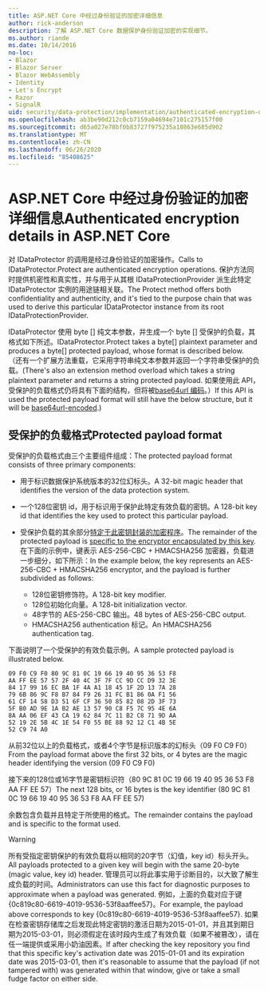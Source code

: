 ```yaml
---
title: ASP.NET Core 中经过身份验证的加密详细信息
author: rick-anderson
description: 了解 ASP.NET Core 数据保护身份验证加密的实现细节。
ms.author: riande
ms.date: 10/14/2016
no-loc:
- Blazor
- Blazor Server
- Blazor WebAssembly
- Identity
- Let's Encrypt
- Razor
- SignalR
uid: security/data-protection/implementation/authenticated-encryption-details
ms.openlocfilehash: ab3be90d212c0cb7159a04694e7101c275157f00
ms.sourcegitcommit: d65a027e78bf0b83727f975235a18863e685d902
ms.translationtype: MT
ms.contentlocale: zh-CN
ms.lasthandoff: 06/26/2020
ms.locfileid: "85408625"
---
```

# <a name="authenticated-encryption-details-in-aspnet-core"></a><span data-ttu-id="e1e61-103">ASP.NET Core 中经过身份验证的加密详细信息</span><span class="sxs-lookup"><span data-stu-id="e1e61-103">Authenticated encryption details in ASP.NET Core</span></span>

<a name="data-protection-implementation-authenticated-encryption-details"></a>

<span data-ttu-id="e1e61-104">对 IDataProtector 的调用是经过身份验证的加密操作。</span><span class="sxs-lookup"><span data-stu-id="e1e61-104">Calls to IDataProtector.Protect are authenticated encryption operations.</span></span> <span data-ttu-id="e1e61-105">保护方法同时提供机密性和真实性，并与用于从其根 IDataProtectionProvider 派生此特定 IDataProtector 实例的用途链相关联。</span><span class="sxs-lookup"><span data-stu-id="e1e61-105">The Protect method offers both confidentiality and authenticity, and it's tied to the purpose chain that was used to derive this particular IDataProtector instance from its root IDataProtectionProvider.</span></span>

<span data-ttu-id="e1e61-106">IDataProtector 使用 byte [] 纯文本参数，并生成一个 byte [] 受保护的负载，其格式如下所述。</span><span class="sxs-lookup"><span data-stu-id="e1e61-106">IDataProtector.Protect takes a byte[] plaintext parameter and produces a byte[] protected payload, whose format is described below.</span></span> <span data-ttu-id="e1e61-107">（还有一个扩展方法重载，它采用字符串纯文本参数并返回一个字符串受保护的负载。</span><span class="sxs-lookup"><span data-stu-id="e1e61-107">(There's also an extension method overload which takes a string plaintext parameter and returns a string protected payload.</span></span> <span data-ttu-id="e1e61-108">如果使用此 API，受保护的负载格式仍将具有下面的结构，但将被[base64url 编码](https://tools.ietf.org/html/rfc4648#section-5)。）</span><span class="sxs-lookup"><span data-stu-id="e1e61-108">If this API is used the protected payload format will still have the below structure, but it will be [base64url-encoded](https://tools.ietf.org/html/rfc4648#section-5).)</span></span>

## <a name="protected-payload-format"></a><span data-ttu-id="e1e61-109">受保护的负载格式</span><span class="sxs-lookup"><span data-stu-id="e1e61-109">Protected payload format</span></span>

<span data-ttu-id="e1e61-110">受保护的负载格式由三个主要组件组成：</span><span class="sxs-lookup"><span data-stu-id="e1e61-110">The protected payload format consists of three primary components:</span></span>

* <span data-ttu-id="e1e61-111">用于标识数据保护系统版本的32位幻标头。</span><span class="sxs-lookup"><span data-stu-id="e1e61-111">A 32-bit magic header that identifies the version of the data protection system.</span></span>

* <span data-ttu-id="e1e61-112">一个128位密钥 id，用于标识用于保护此特定有效负载的密钥。</span><span class="sxs-lookup"><span data-stu-id="e1e61-112">A 128-bit key id that identifies the key used to protect this particular payload.</span></span>

* <span data-ttu-id="e1e61-113">受保护负载的其余部分[特定于此密钥封装的加密程序](xref:security/data-protection/implementation/subkeyderivation#data-protection-implementation-subkey-derivation)。</span><span class="sxs-lookup"><span data-stu-id="e1e61-113">The remainder of the protected payload is [specific to the encryptor encapsulated by this key](xref:security/data-protection/implementation/subkeyderivation#data-protection-implementation-subkey-derivation).</span></span> <span data-ttu-id="e1e61-114">在下面的示例中，键表示 AES-256-CBC + HMACSHA256 加密器，负载进一步细分，如下所示：</span><span class="sxs-lookup"><span data-stu-id="e1e61-114">In the example below, the key represents an AES-256-CBC + HMACSHA256 encryptor, and the payload is further subdivided as follows:</span></span>
  * <span data-ttu-id="e1e61-115">128位密钥修饰符。</span><span class="sxs-lookup"><span data-stu-id="e1e61-115">A 128-bit key modifier.</span></span>
  * <span data-ttu-id="e1e61-116">128位初始化向量。</span><span class="sxs-lookup"><span data-stu-id="e1e61-116">A 128-bit initialization vector.</span></span>
  * <span data-ttu-id="e1e61-117">48字节的 AES-256-CBC 输出。</span><span class="sxs-lookup"><span data-stu-id="e1e61-117">48 bytes of AES-256-CBC output.</span></span>
  * <span data-ttu-id="e1e61-118">HMACSHA256 authentication 标记。</span><span class="sxs-lookup"><span data-stu-id="e1e61-118">An HMACSHA256 authentication tag.</span></span>

<span data-ttu-id="e1e61-119">下面说明了一个受保护的有效负载示例。</span><span class="sxs-lookup"><span data-stu-id="e1e61-119">A sample protected payload is illustrated below.</span></span>

```
09 F0 C9 F0 80 9C 81 0C 19 66 19 40 95 36 53 F8
AA FF EE 57 57 2F 40 4C 3F 7F CC 9D CC D9 32 3E
84 17 99 16 EC BA 1F 4A A1 18 45 1F 2D 13 7A 28
79 6B 86 9C F8 B7 84 F9 26 31 FC B1 86 0A F1 56
61 CF 14 58 D3 51 6F CF 36 50 85 82 08 2D 3F 73
5F B0 AD 9E 1A B2 AE 13 57 90 C8 F5 7C 95 4E 6A
8A AA 06 EF 43 CA 19 62 84 7C 11 B2 C8 71 9D AA
52 19 2E 5B 4C 1E 54 F0 55 BE 88 92 12 C1 4B 5E
52 C9 74 A0
```

<span data-ttu-id="e1e61-120">从前32位以上的负载格式，或者4个字节是标识版本的幻标头（09 F0 C9 F0）</span><span class="sxs-lookup"><span data-stu-id="e1e61-120">From the payload format above the first 32 bits, or 4 bytes are the magic header identifying the version (09 F0 C9 F0)</span></span>

<span data-ttu-id="e1e61-121">接下来的128位或16字节是密钥标识符（80 9C 81 0C 19 66 19 40 95 36 53 F8 AA FF EE 57）</span><span class="sxs-lookup"><span data-stu-id="e1e61-121">The next 128 bits, or 16 bytes is the key identifier (80 9C 81 0C 19 66 19 40 95 36 53 F8 AA FF EE 57)</span></span>

<span data-ttu-id="e1e61-122">余数包含负载并且特定于所使用的格式。</span><span class="sxs-lookup"><span data-stu-id="e1e61-122">The remainder contains the payload and is specific to the format used.</span></span>

> [!WARNING]
> <span data-ttu-id="e1e61-123">所有受指定密钥保护的有效负载将以相同的20字节（幻值，key id）标头开头。</span><span class="sxs-lookup"><span data-stu-id="e1e61-123">All payloads protected to a given key will begin with the same 20-byte (magic value, key id) header.</span></span> <span data-ttu-id="e1e61-124">管理员可以将此事实用于诊断目的，以大致了解生成负载的时间。</span><span class="sxs-lookup"><span data-stu-id="e1e61-124">Administrators can use this fact for diagnostic purposes to approximate when a payload was generated.</span></span> <span data-ttu-id="e1e61-125">例如，上面的负载对应于键 {0c819c80-6619-4019-9536-53f8aaffee57}。</span><span class="sxs-lookup"><span data-stu-id="e1e61-125">For example, the payload above corresponds to key {0c819c80-6619-4019-9536-53f8aaffee57}.</span></span> <span data-ttu-id="e1e61-126">如果在检查密钥存储库之后发现此特定密钥的激活日期为2015-01-01，并且其到期日期为2015-03-01，则必须假定在该时段内生成了有效负载（如果不被篡改），请在任一端提供或采用小奶油因素。</span><span class="sxs-lookup"><span data-stu-id="e1e61-126">If after checking the key repository you find that this specific key's activation date was 2015-01-01 and its expiration date was 2015-03-01, then it's reasonable to assume that the payload (if not tampered with) was generated within that window, give or take a small fudge factor on either side.</span></span>
